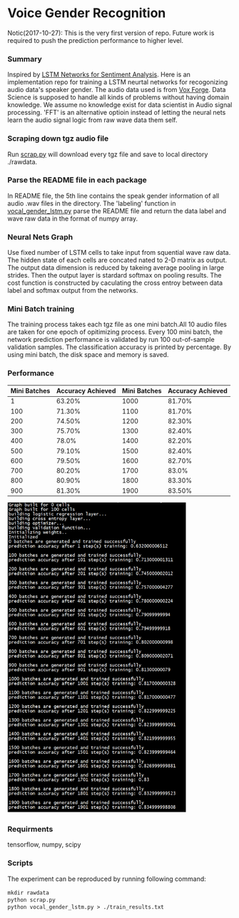 # Voice Gender Recognition
Notic(2017-10-27): This is the very first version of repo. Future work is required to push the prediction performance to higher level. 

### Summary
Inspired by [LSTM Networks for Sentiment Analysis](http://deeplearning.net/tutorial/lstm.html). Here is an implementation repo for training a LSTM neurtal networks for recogonizing audio data's speaker gender. The audio data used is from  [Vox Forge](http://www.repository.voxforge1.org/downloads/SpeechCorpus/Trunk/Audio/Main/16kHz_16bit/). 
Data Science is supposed to handle all kinds of problems without having domain knowledge. We assume no knowledge exist for data scientist in Audio signal processing. 'FFT' is an alternative optioin instead of letting the neural nets learn the audio signal logic from raw wave data them self.

### Scraping down tgz audio file
Run [scrap.py](https://github.com/JinScientist/voice-gender-recognition/blob/master/scrap.py) will download every tgz file and save to local directory ./rawdata.

### Parse the README file in each package
In README file, the 5th line contains the speak gender information of all audio .wav files in the directory. The 'labeling' function in [vocal_gender_lstm.py](https://github.com/JinScientist/voice-gender-recognition/blob/master/vocal_gender_lstm.py) parse the README file and return the data label and wave raw data in the format of numpy array. 

### Neural Nets Graph
Use fixed number of LSTM cells to take input from squential wave raw data. The hidden state of each cells are concated nated to 2-D matrix as output. The output data dimension is reduced by takeing average pooling in large strides. Then the output layer is stardard softmax on pooling results. The cost function is constructed by caculating the cross entroy between data label and softmax output from the networks.

### Mini Batch training
The training process takes each tgz file as one mini batch.All 10 audio files are taken for one epoch of opitimizing process. Every 100 mini batch, the network prediction performance is validated by run 100 out-of-sample validation samples. The classification accuracy is printed by percentage. By using mini batch, the disk space and memory is saved. 

### Performance
| Mini Batches | Accuracy Achieved  | Mini Batches | Accuracy Achieved |
|--------------|--------------------|--------------|-------------------|
| 1            | 63.20%             | 1000         | 81.70%            |
| 100          | 71.30%             | 1100         | 81.70%            |
| 200          | 74.50%             | 1200         | 82.30%            |
| 300          | 75.70%             | 1300         | 82.40%            |
| 400          | 78.0%              | 1400         | 82.20%            |
| 500          | 79.10%             | 1500         | 82.40%            |
| 600          | 79.50%             | 1600         | 82.70%            |
| 700          | 80.20%             | 1700         | 83.0%             |
| 800          | 80.90%             | 1800         | 83.30%            |
| 900          | 81.30%             | 1900         | 83.50%            |

<img src="./train_results.png" width="400">

### Requirments
tensorflow, numpy, scipy
### Scripts
The experiment can be reproduced by running following command:
```
mkdir rawdata
python scrap.py
python vocal_gender_lstm.py > ./train_results.txt
```

